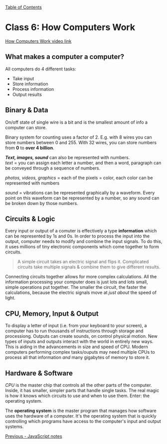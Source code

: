 [Table of Contents](README.md)

# Class 6: How Computers Work

[How Computers Work video link](https://www.youtube.com/playlist?list=PLzdnOPI1iJNcsRwJhvksEo1tJqjIqWbN-)

## What makes a computer a computer?

All computers do 4 different tasks:
* Take input
* Store information
* Process information
* Output results

## Binary & Data

On/off state of single wire is a bit and is the smallest amount of info a computer can store.

Binary system for counting uses a factor of 2. E.g. with 8 wires you can store numbers between 0 and 255. With 32 wires, you can store numbers from **0** to **over 4 billion**.

***Text, images, sound*** can also be represented with numbers.  
*text* = you can assign each letter a number, and then a word, paragraph can be conveyed through a sequence of numbers. 

*photos, videos, graphics* = each of the pixels = color, each color can be represented with numbers

*sound* = vibrations can be represented graphically by a waveform. Every point on this waveform can be represented by a number, so any sound can be broken down by those numbers.

## Circuits & Logic

Every input or output of a comuter is effectively a type **information** which can be represented by 1s and 0s. In order to process the input into the output, computer needs to modify and combine the input signals. To do this, it uses millions of tiny electronic components which come together to form circuits.

>A simple circuit takes an electric signal and flips it.
Complicated circuits take multiple signals & combine them to give different results.

Connecting circuits together allows for more complex calculations. All the information processing your computer does is just lots and lots small, simple operations put together. The smaller the circuit, the faster the calculations, because the electric signals move at *just about* the speed of light. 

## CPU, Memory, Input & Output

To display a letter of input (i.e. from your keyboard to your screen), a computer has to run thousands of instructions through storage and processiong. Outputs can create sounds, on control physical motion. New types of inputs and outputs interact with the world in entirely new ways. This is aiding in the advancements in size and speed of CPU. Modern computers performing complex tasks/ouputs may need multiple CPUs to process all that information *and* many gigabytes of memory to store it.

## Hardware & Software

*CPU* is the master chip that controls all the other parts of the computer. Inside, it has smaller, simpler parts that handle single tasks. The real magic is how it knows which circuits to use and when to use them. Enter: the operating system.

The **operating system** is the master program that manages how software uses the hardware of a computer. It's the operating system that is quickly controlling which programs have access to the computer's input and output systems. 


[Previous - JavaScript notes](javascript-notes.md)